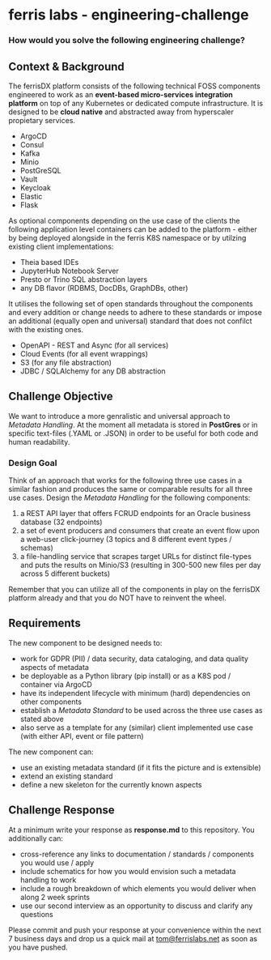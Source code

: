 # ferris labs - engineering-challenge

### How would you solve the following engineering challenge?

## Context & Background

The ferrisDX platform consists of the following technical FOSS components engineered to work as an
**event-based micro-services integration platform** on top of any Kubernetes or dedicated compute
infrastructure. It is designed to be **cloud native** and abstracted away from hyperscaler propietary
services.

* ArgoCD
* Consul
* Kafka
* Minio
* PostGreSQL
* Vault
* Keycloak
* Elastic
* Flask

As optional components depending on the use case of the clients the following application level containers
can be added to the platform - either by being deployed alongside in the ferris K8S namespace or by utilzing
existing client implementations:

* Theia based IDEs
* JupyterHub Notebook Server
* Presto or Trino SQL abstraction layers
* any DB flavor (RDBMS, DocDBs, GraphDBs, other)

It utilises the following set of open standards throughout the components and every addition or change
needs to adhere to these standards or impose an additional (equally open and universal) standard that
does not confilct with the existing ones.

* OpenAPI - REST and Async (for all services)
* Cloud Events (for all event wrappings)
* S3 (for any file abstraction)
* JDBC / SQLAlchemy for any DB abstraction

## Challenge Objective

We want to introduce a more genralistic and universal approach to *Metadata Handling*. At the moment all
metadata is stored in __PostGres__ or in specific text-files (.YAML or .JSON) in order to be useful for both
code and human readability.

### Design Goal

Think of an approach that works for the following three use cases in a similar fashion and produces the same
or comparable results for all three use cases. Design the *Metadata Handling* for the following components:

1. a REST API layer that offers FCRUD endpoints for an Oracle business database (32 endpoints)
1. a set of event producers and consumers that create an event flow upon a web-user click-journey (3 topics
and 8 different event types / schemas)
1. a file-handling service that scrapes target URLs for distinct file-types and puts the results on Minio/S3
(resulting in 300-500 new files per day across 5 different buckets)

Remember that you can utilize all of the components in play on the ferrisDX platform already and that you do
NOT have to reinvent the wheel.

## Requirements

The new component to be designed needs to:
* work for GDPR (PII) / data security, data cataloging, and data quality aspects of metadata
* be deployable as a Python library (pip install) or as a K8S pod / container via ArgoCD
* have its independent lifecycle with minimum (hard) dependencies on other components
* establish a *Metadata Standard* to be used across the three use cases as stated above
* also serve as a template for any (similar) client implemented use case (with either API, event or file pattern)

The new component can:
* use an existing metadata standard (if it fits the picture and is extensible)
* extend an existing standard
* define a new skeleton for the currently known aspects

## Challenge Response

At a minimum write your response as **response.md** to this repository. You additionally can:
* cross-reference any links to documentation / standards / components you would use / apply
* include schematics for how you would envision such a metadata handling to work
* include a rough breakdown of which elements you would deliver when along 2 week sprints
* use our second interview as an opportunity to discuss and clarify any questions

Please commit and push your response at your convenience within the next 7 business days and
drop us a quick mail at [tom@ferrislabs.net](mailto://tom@ferrislabs.net) as soon as you have pushed.

